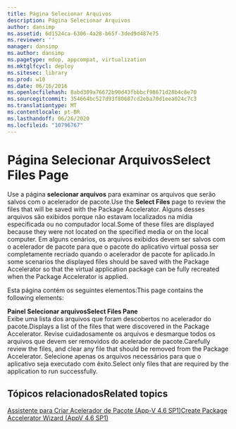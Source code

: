 ```yaml
---
title: Página Selecionar Arquivos
description: Página Selecionar Arquivos
author: dansimp
ms.assetid: 6d1524ca-6306-4a28-b65f-3ded9d487e75
ms.reviewer: ''
manager: dansimp
ms.author: dansimp
ms.pagetype: mdop, appcompat, virtualization
ms.mktglfcycl: deploy
ms.sitesec: library
ms.prod: w10
ms.date: 06/16/2016
ms.openlocfilehash: 8abd309a76672b90d43fbbbcf98671d28b4c6e70
ms.sourcegitcommit: 354664bc527d93f80687cd2eba70d1eea024c7c3
ms.translationtype: MT
ms.contentlocale: pt-BR
ms.lasthandoff: 06/26/2020
ms.locfileid: "10796767"
---
```

# <span data-ttu-id="d330c-103">Página Selecionar Arquivos</span><span class="sxs-lookup"><span data-stu-id="d330c-103">Select Files Page</span></span>


<span data-ttu-id="d330c-104">Use a página **selecionar arquivos** para examinar os arquivos que serão salvos com o acelerador de pacote.</span><span class="sxs-lookup"><span data-stu-id="d330c-104">Use the **Select Files** page to review the files that will be saved with the Package Accelerator.</span></span> <span data-ttu-id="d330c-105">Alguns desses arquivos são exibidos porque não estavam localizados na mídia especificada ou no computador local.</span><span class="sxs-lookup"><span data-stu-id="d330c-105">Some of these files are displayed because they were not located on the specified media or on the local computer.</span></span> <span data-ttu-id="d330c-106">Em alguns cenários, os arquivos exibidos devem ser salvos com o acelerador de pacote para que o pacote do aplicativo virtual possa ser completamente recriado quando o acelerador de pacote for aplicado.</span><span class="sxs-lookup"><span data-stu-id="d330c-106">In some scenarios the displayed files should be saved with the Package Accelerator so that the virtual application package can be fully recreated when the Package Accelerator is applied.</span></span>

<span data-ttu-id="d330c-107">Esta página contém os seguintes elementos:</span><span class="sxs-lookup"><span data-stu-id="d330c-107">This page contains the following elements:</span></span>

<a href="" id="select-files-pane"></a>**<span data-ttu-id="d330c-108">Painel Selecionar arquivos</span><span class="sxs-lookup"><span data-stu-id="d330c-108">Select Files Pane</span></span>**  
<span data-ttu-id="d330c-109">Exibe uma lista dos arquivos que foram descobertos no acelerador do pacote.</span><span class="sxs-lookup"><span data-stu-id="d330c-109">Displays a list of the files that were discovered in the Package Accelerator.</span></span> <span data-ttu-id="d330c-110">Revise cuidadosamente os arquivos e desmarque todos os arquivos que devem ser removidos do acelerador de pacote.</span><span class="sxs-lookup"><span data-stu-id="d330c-110">Carefully review the files, and clear any file that should be removed from the Package Accelerator.</span></span> <span data-ttu-id="d330c-111">Selecione apenas os arquivos necessários para que o aplicativo seja executado com êxito.</span><span class="sxs-lookup"><span data-stu-id="d330c-111">Select only files that are required by the application to run successfully.</span></span>

## <span data-ttu-id="d330c-112">Tópicos relacionados</span><span class="sxs-lookup"><span data-stu-id="d330c-112">Related topics</span></span>


[<span data-ttu-id="d330c-113">Assistente para Criar Acelerador de Pacote (App-V 4.6 SP1)</span><span class="sxs-lookup"><span data-stu-id="d330c-113">Create Package Accelerator Wizard (AppV 4.6 SP1)</span></span>](create-package-accelerator-wizard--appv-46-sp1-.md)

 

 





